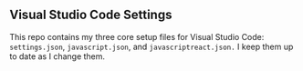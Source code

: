 ## Visual Studio Code Settings

This repo contains my three core setup files for Visual Studio Code: `settings.json`, `javascript.json`, and `javascriptreact.json.` I keep them up to date as I change them. 